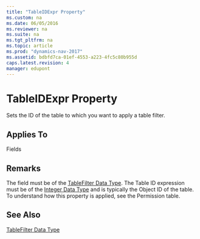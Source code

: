 ```yaml
---
title: "TableIDExpr Property"
ms.custom: na
ms.date: 06/05/2016
ms.reviewer: na
ms.suite: na
ms.tgt_pltfrm: na
ms.topic: article
ms.prod: "dynamics-nav-2017"
ms.assetid: bdbfd7ca-01ef-4553-a223-4fc5c80b955d
caps.latest.revision: 4
manager: edupont
---
```

# TableIDExpr Property
Sets the ID of the table to which you want to apply a table filter.  
  
## Applies To  
 Fields  
  
## Remarks  
 The field must be of the [TableFilter Data Type](TableFilter-Data-Type.md). The Table ID expression must be of the [Integer Data Type](Integer-Data-Type.md) and is typically the Object ID of the table. To understand how this property is applied, see the Permission table.  
  
## See Also  
 [TableFilter Data Type](TableFilter-Data-Type.md)